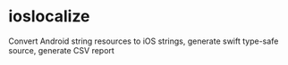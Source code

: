 # ioslocalize
Convert Android string resources to iOS strings, generate swift type-safe source, generate CSV report
